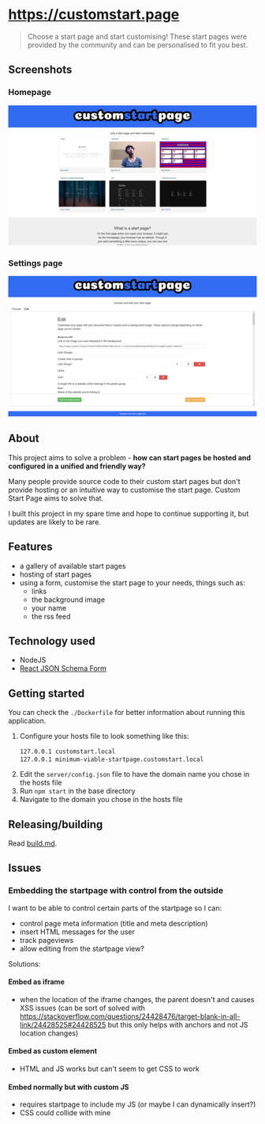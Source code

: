 # https://customstart.page

> Choose a start page and start customising! These start pages were provided by the community and can be personalised to fit you best.

## Screenshots

### Homepage

![Homepage](/.github/assets/2020-01-12/index.jpg)

### Settings page

![Settings](/.github/assets/2020-01-12/edit.png)

## About

This project aims to solve a problem - **how can start pages be hosted and configured in a unified and friendly way?**

Many people provide source code to their custom start pages but don't provide hosting or an intuitive way to customise the start page. Custom Start Page aims to solve that.

I built this project in my spare time and hope to continue supporting it, but updates are likely to be rare.

## Features

- a gallery of available start pages
- hosting of start pages
- using a form, customise the start page to your needs, things such as:
    - links
    - the background image
    - your name
    - the rss feed

## Technology used

- NodeJS
- [React JSON Schema Form](https://github.com/rjsf-team/react-jsonschema-form)

## Getting started

You can check the `./Dockerfile` for better information about running this application.

1. Configure your hosts file to look something like this:
    ```
    127.0.0.1 customstart.local
    127.0.0.1 minimum-viable-startpage.customstart.local
    ```
2. Edit the `server/config.json` file to have the domain name you chose in the hosts file
3. Run `npm start` in the base directory
4. Navigate to the domain you chose in the hosts file

## Releasing/building

Read [build.md](build.md).

## Issues

### Embedding the startpage with control from the outside

I want to be able to control certain parts of the startpage so I can:

- control page meta information (title and meta description)
- insert HTML messages for the user
- track pageviews
- allow editing from the startpage view?

Solutions:

#### Embed as iframe

- when the location of the iframe changes, the parent doesn't and causes XSS issues (can be sort of solved with https://stackoverflow.com/questions/24428476/target-blank-in-all-link/24428525#24428525 but this only helps with anchors and not JS location changes)

#### Embed as custom element

- HTML and JS works but can't seem to get CSS to work

#### Embed normally but with custom JS

- requires startpage to include my JS (or maybe I can dynamically insert?)
- CSS could collide with mine
